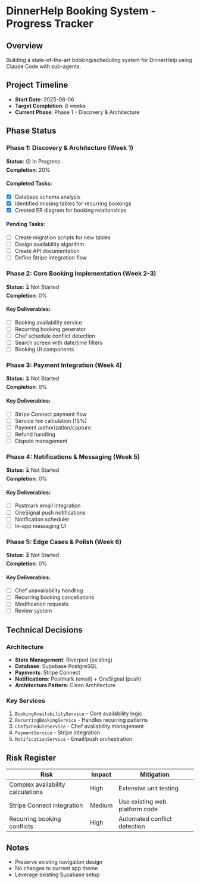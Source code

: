 # DinnerHelp Booking System - Progress Tracker

## Overview
Building a state-of-the-art booking/scheduling system for DinnerHelp using Claude Code with sub-agents.

## Project Timeline
- **Start Date**: 2025-08-06
- **Target Completion**: 6 weeks
- **Current Phase**: Phase 1 - Discovery & Architecture

## Phase Status

### Phase 1: Discovery & Architecture (Week 1)
**Status**: 🟡 In Progress  
**Completion**: 20%

#### Completed Tasks:
- [x] Database schema analysis
- [x] Identified missing tables for recurring bookings
- [x] Created ER diagram for booking relationships

#### Pending Tasks:
- [ ] Create migration scripts for new tables
- [ ] Design availability algorithm
- [ ] Create API documentation
- [ ] Define Stripe integration flow

### Phase 2: Core Booking Implementation (Week 2-3)
**Status**: ⏳ Not Started  
**Completion**: 0%

#### Key Deliverables:
- [ ] Booking availability service
- [ ] Recurring booking generator
- [ ] Chef schedule conflict detection
- [ ] Search screen with date/time filters
- [ ] Booking UI components

### Phase 3: Payment Integration (Week 4)
**Status**: ⏳ Not Started  
**Completion**: 0%

#### Key Deliverables:
- [ ] Stripe Connect payment flow
- [ ] Service fee calculation (15%)
- [ ] Payment authorization/capture
- [ ] Refund handling
- [ ] Dispute management

### Phase 4: Notifications & Messaging (Week 5)
**Status**: ⏳ Not Started  
**Completion**: 0%

#### Key Deliverables:
- [ ] Postmark email integration
- [ ] OneSignal push notifications
- [ ] Notification scheduler
- [ ] In-app messaging UI

### Phase 5: Edge Cases & Polish (Week 6)
**Status**: ⏳ Not Started  
**Completion**: 0%

#### Key Deliverables:
- [ ] Chef unavailability handling
- [ ] Recurring booking cancellations
- [ ] Modification requests
- [ ] Review system

## Technical Decisions

### Architecture
- **State Management**: Riverpod (existing)
- **Database**: Supabase PostgreSQL
- **Payments**: Stripe Connect
- **Notifications**: Postmark (email) + OneSignal (push)
- **Architecture Pattern**: Clean Architecture

### Key Services
1. `BookingAvailabilityService` - Core availability logic
2. `RecurringBookingService` - Handles recurring patterns
3. `ChefScheduleService` - Chef availability management
4. `PaymentService` - Stripe integration
5. `NotificationService` - Email/push orchestration

## Risk Register

| Risk | Impact | Mitigation |
|------|--------|------------|
| Complex availability calculations | High | Extensive unit testing |
| Stripe Connect integration | Medium | Use existing web platform code |
| Recurring booking conflicts | High | Automated conflict detection |

## Notes
- Preserve existing navigation design
- No changes to current app theme
- Leverage existing Supabase setup